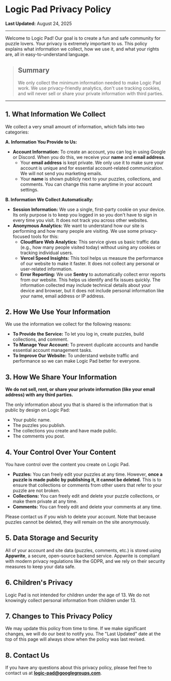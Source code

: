 # Logic Pad Privacy Policy

**Last Updated:** August 24, 2025

---

Welcome to Logic Pad! Our goal is to create a fun and safe community for puzzle lovers. Your privacy is extremely important to us. This policy explains what information we collect, how we use it, and what your rights are, all in easy-to-understand language.

> ## Summary
>
> We only collect the minimum information needed to make Logic Pad work. We use privacy-friendly analytics, don't use tracking cookies, and will never sell or share your private information with third parties.

---

## 1. What Information We Collect

We collect a very small amount of information, which falls into two categories:

**A. Information You Provide to Us:**

* **Account Information:** To create an account, you can log in using Google or Discord. When you do this, we receive your **name** and **email address**.
    * Your **email address** is kept private. We only use it to make sure your account is unique and for essential account-related communication. We will not send you marketing emails.
    * Your **name** is shown publicly next to your puzzles, collections, and comments. You can change this name anytime in your account settings.

**B. Information We Collect Automatically:**

* **Session Information:** We use a single, first-party cookie on your device. Its only purpose is to keep you logged in so you don't have to sign in every time you visit. It does not track you across other websites.
* **Anonymous Analytics:** We want to understand how our site is performing and how many people are visiting. We use some privacy-focused tools for this:
    * **Cloudflare Web Analytics:** This service gives us basic traffic data (e.g., how many people visited today) without using any cookies or tracking individual users.
    * **Vercel Speed Insights:** This tool helps us measure the performance of our website to make it faster. It does not collect any personal or user-related information.
    * **Error Reporting:** We use **Sentry** to automatically collect error reports from our website. This helps us identify and fix issues quickly. The information collected may include technical details about your device and browser, but it does not include personal information like your name, email address or IP address.



## 2. How We Use Your Information

We use the information we collect for the following reasons:

* **To Provide the Service:** To let you log in, create puzzles, build collections, and comment.
* **To Manage Your Account:** To prevent duplicate accounts and handle essential account management tasks.
* **To Improve Our Website:** To understand website traffic and performance so we can make Logic Pad better for everyone.



## 3. How We Share Your Information

**We do not sell, rent, or share your private information (like your email address) with any third parties.**

The only information about you that is shared is the information that is public by design on Logic Pad:

* Your public name.
* The puzzles you publish.
* The collections you create and have made public.
* The comments you post.



## 4. Your Control Over Your Content

You have control over the content you create on Logic Pad.

* **Puzzles:** You can freely edit your puzzles at any time. However, **once a puzzle is made public by publishing it, it cannot be deleted.** This is to ensure that collections or comments from other users that refer to your puzzle are not broken.
* **Collections:** You can freely edit and delete your puzzle collections, or make them private at any time.
* **Comments:** You can freely edit and delete your comments at any time.

Please contact us if you wish to delete your account. Note that because puzzles cannot be deleted, they will remain on the site anonymously.



## 5. Data Storage and Security

All of your account and site data (puzzles, comments, etc.) is stored using **Appwrite**, a secure, open-source backend service. Appwrite is compliant with modern privacy regulations like the GDPR, and we rely on their security measures to keep your data safe.



## 6. Children's Privacy

Logic Pad is not intended for children under the age of 13. We do not knowingly collect personal information from children under 13.



## 7. Changes to This Privacy Policy

We may update this policy from time to time. If we make significant changes, we will do our best to notify you. The "Last Updated" date at the top of this page will always show when the policy was last revised.



## 8. Contact Us

If you have any questions about this privacy policy, please feel free to contact us at **logic-pad@googlegroups.com**.
